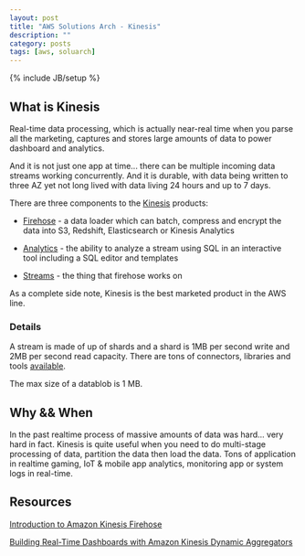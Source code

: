 ```yaml
---
layout: post
title: "AWS Solutions Arch - Kinesis"
description: ""
category: posts
tags: [aws, soluarch]
---
```

{% include JB/setup %}


## What is Kinesis

Real-time data processing, which is actually near-real time when you parse all the marketing, captures and stores large amounts of data to power dashboard and analytics.

And it is not just one app at time... there can be multiple incoming data streams working concurrently. And it is durable, with data being written to three AZ yet not long lived with data living 24 hours and up to 7 days. 

There are three components to the [Kinesis](https://aws.amazon.com/kinesis/) products:

- [Firehose](https://aws.amazon.com/kinesis/firehose/) - a data loader which can batch, compress and encrypt the data into S3, Redshift, Elasticsearch or Kinesis Analytics

- [Analytics](https://aws.amazon.com/kinesis/analytics/) - the ability to analyze a stream using SQL in an interactive tool including a SQL editor and templates

- [Streams](https://aws.amazon.com/kinesis/streams/) - the thing that firehose works on

As a complete side note, Kinesis is the best marketed product in the AWS line. 

### Details

A stream is made of up of shards and a shard is 1MB per second write and 2MB per second read capacity. There are tons of connectors, libraries and tools [available](https://aws.amazon.com/kinesis/streams/developer-resources/). 

The max size of a datablob is 1 MB.

## Why && When

In the past realtime process of massive amounts of data was hard... very hard in fact.  Kinesis is quite useful when you need to do multi-stage processing of data, partition the data then load the data. Tons of application in realtime gaming, IoT & mobile app analytics, monitoring app or system logs in real-time.

## Resources

[Introduction to Amazon Kinesis Firehose](https://qwiklabs.com/focuses/2988) 

[Building Real-Time Dashboards with Amazon Kinesis Dynamic Aggregators](https://qwiklabs.com/focuses/2596)

